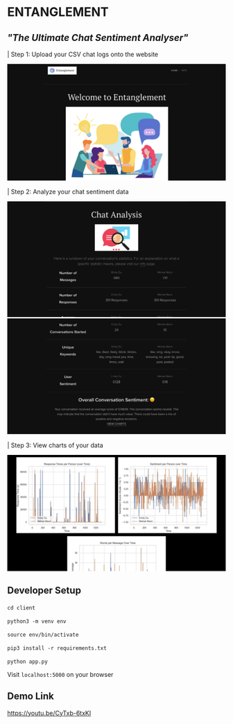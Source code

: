 # ENTANGLEMENT

## *"The Ultimate Chat Sentiment Analyser"*

| Step 1: Upload your CSV chat logs onto the website

<img src=./client/static/HOME.png />

| Step 2: Analyze your chat sentiment data

<img src=./client/static/ANALYSE.png />

<img src=./client/static/ANALYSE-2.png />

| Step 3: View charts of your data

<img src=./client/static/CHARTS-GOOD.png />

## Developer Setup

`cd client`

`python3 -m venv env`

`source env/bin/activate`

`pip3 install -r requirements.txt`

`python app.py`

Visit `localhost:5000` on your browser

## Demo Link

https://youtu.be/CyTxb-6txKI


